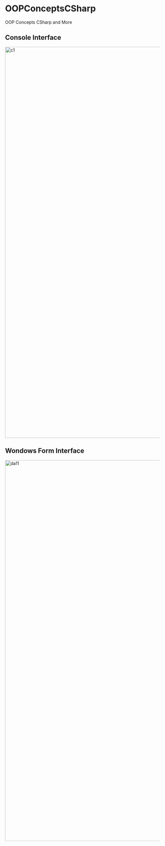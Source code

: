 # OOPConceptsCSharp
OOP Concepts CSharp and More

## Console Interface

<img width="1273" alt="c1" src="https://user-images.githubusercontent.com/3122465/218257894-85e25833-1758-4c03-98ae-aa64d4b437fa.png">

## Wondows Form Interface

<img width="1240" alt="da11" src="https://user-images.githubusercontent.com/3122465/218258120-e77c247b-15fb-447b-aefd-957e1457bddb.png">


